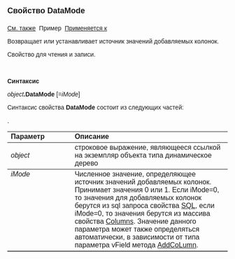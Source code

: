 ﻿<html>
<head>
<title>AsDataDesc\DataMode</title>
</head>

<body>

<p><strong><font size="4" face="Arial">Свойство DataMode<br>
<br>
</font></strong><font face="Arial"><a href="../AsDataDesc.html">См. также</a>&nbsp;
Пример&nbsp; <a href="../AsDataDesc.html">
Применяется к</a></font></p>

<p><font face="Arial">Возвращает или устанавливает источник значений добавляемых колонок.</font></p>

<p><font face="Arial">Свойство для чтения и записи.</font></p>

<p class="label">&nbsp;</p>

<p class="label"><font face="Arial"><b>Синтаксис</b></font></p>

<p><font face="Arial"><em>object</em><strong>.DataMode </strong>[=<em>iMode</em>]&nbsp;</font></p>

<p><font face="Arial">Синтаксис свойства <b>DataMode</b>
состоит из следующих частей:</font></p>

<table border="1" cellPadding="5" cols="2" frame="below" rules="rows">
<TBODY>
  <tr vAlign="top">
    <td class="label" width="29%"><font face="Arial"><b>Параметр</b></font></td>
    <td class="label" width="71%"><font face="Arial"><strong>Описание</strong></font></td>
  </tr>
  <tr>
    <td width="29%"><font face="Arial"><em>object</em></font></td>
    <td width="71%"><font face="Arial">строковое выражение, являющееся 
	ссылкой на экземпляр объекта типа динамическое дерево</font></td>
  </tr>
  <tr vAlign="top">
    <td width="29%"><font face="Arial"><em>iMode</em></font></td>
    <td width="71%"><font face="Arial">Численное значение, определяющее источник значений добавляемых колонок. Принимает значения 0 или 1.
        Если iMode=0, то значения для добавляемых колонок берутся из sql запроса свойства <a href="../AsDataDesc/SQL_DDesc.html">SQL</a>, если iMode=0,
        то значения берутся из массива свойства <a href="../AsDataDesc/Columns_DDesc.html">Columns</a>.
        Значение данного параметра может также определяться автоматически, в зависимости от типа параметра vField метода <a href="../AsDataDesc/AddCoLumn_DDesc.html">AddCoLumn</a>.
        </font></td>. 
  </tr>
</TBODY>
</table>
</body>
</html>
